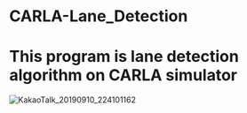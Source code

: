 # CARLA-Lane_Detection
# This program is lane detection algorithm on CARLA simulator
![KakaoTalk_20190910_224101162](https://user-images.githubusercontent.com/50685353/64622620-9547d480-d422-11e9-91a1-3aa67205f0dd.png)
